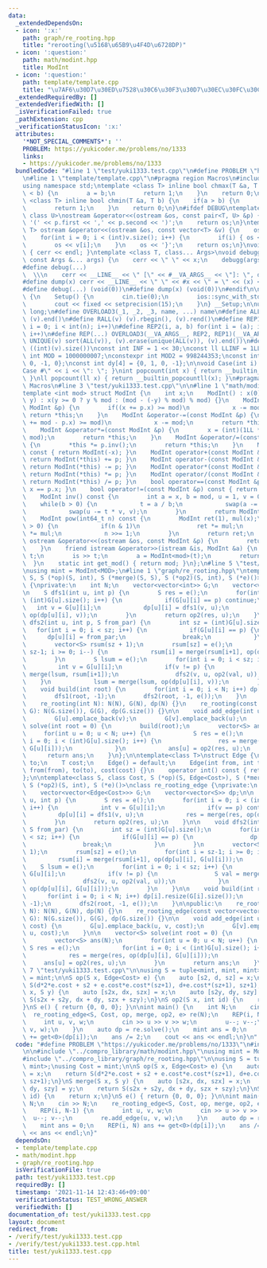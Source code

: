 ```yaml
---
data:
  _extendedDependsOn:
  - icon: ':x:'
    path: graph/re_rooting.hpp
    title: "rerooting(\u5168\u65B9\u4F4D\u6728DP)"
  - icon: ':question:'
    path: math/modint.hpp
    title: ModInt
  - icon: ':question:'
    path: template/template.cpp
    title: "\u7AF6\u30D7\u30ED\u7528\u30C6\u30F3\u30D7\u30EC\u30FC\u30C8"
  _extendedRequiredBy: []
  _extendedVerifiedWith: []
  _isVerificationFailed: true
  _pathExtension: cpp
  _verificationStatusIcon: ':x:'
  attributes:
    '*NOT_SPECIAL_COMMENTS*': ''
    PROBLEM: https://yukicoder.me/problems/no/1333
    links:
    - https://yukicoder.me/problems/no/1333
  bundledCode: "#line 1 \"test/yuki1333.test.cpp\"\n#define PROBLEM \"https://yukicoder.me/problems/no/1333\"\
    \n#line 1 \"template/template.cpp\"\n#pragma region Macros\n#include <bits/stdc++.h>\n\
    using namespace std;\ntemplate <class T> inline bool chmax(T &a, T b) {\n    if(a\
    \ < b) {\n        a = b;\n        return 1;\n    }\n    return 0;\n}\ntemplate\
    \ <class T> inline bool chmin(T &a, T b) {\n    if(a > b) {\n        a = b;\n\
    \        return 1;\n    }\n    return 0;\n}\n#ifdef DEBUG\ntemplate <class T,\
    \ class U>\nostream &operator<<(ostream &os, const pair<T, U> &p) {\n    os <<\
    \ '(' << p.first << ',' << p.second << ')';\n    return os;\n}\ntemplate <class\
    \ T> ostream &operator<<(ostream &os, const vector<T> &v) {\n    os << '{';\n\
    \    for(int i = 0; i < (int)v.size(); i++) {\n        if(i) { os << ','; }\n\
    \        os << v[i];\n    }\n    os << '}';\n    return os;\n}\nvoid debugg()\
    \ { cerr << endl; }\ntemplate <class T, class... Args>\nvoid debugg(const T &x,\
    \ const Args &... args) {\n    cerr << \" \" << x;\n    debugg(args...);\n}\n\
    #define debug(...)                                                           \
    \  \\\n    cerr << __LINE__ << \" [\" << #__VA_ARGS__ << \"]: \", debugg(__VA_ARGS__)\n\
    #define dump(x) cerr << __LINE__ << \" \" << #x << \" = \" << (x) << endl\n#else\n\
    #define debug(...) (void(0))\n#define dump(x) (void(0))\n#endif\n\nstruct Setup\
    \ {\n    Setup() {\n        cin.tie(0);\n        ios::sync_with_stdio(false);\n\
    \        cout << fixed << setprecision(15);\n    }\n} __Setup;\n\nusing ll = long\
    \ long;\n#define OVERLOAD3(_1, _2, _3, name, ...) name\n#define ALL(v) (v).begin(),\
    \ (v).end()\n#define RALL(v) (v).rbegin(), (v).rend()\n#define REP1(i, n) for(int\
    \ i = 0; i < int(n); i++)\n#define REP2(i, a, b) for(int i = (a); i < int(b);\
    \ i++)\n#define REP(...) OVERLOAD3(__VA_ARGS__, REP2, REP1)(__VA_ARGS__)\n#define\
    \ UNIQUE(v) sort(ALL(v)), (v).erase(unique(ALL(v)), (v).end())\n#define SZ(v)\
    \ ((int)(v).size())\nconst int INF = 1 << 30;\nconst ll LLINF = 1LL << 60;\nconstexpr\
    \ int MOD = 1000000007;\nconstexpr int MOD2 = 998244353;\nconst int dx[4] = {1,\
    \ 0, -1, 0};\nconst int dy[4] = {0, 1, 0, -1};\n\nvoid Case(int i) { cout << \"\
    Case #\" << i << \": \"; }\nint popcount(int x) { return __builtin_popcount(x);\
    \ }\nll popcount(ll x) { return __builtin_popcountll(x); }\n#pragma endregion\
    \ Macros\n#line 3 \"test/yuki1333.test.cpp\"\n\n#line 1 \"math/modint.hpp\"\n\
    template <int mod> struct ModInt {\n    int x;\n    ModInt() : x(0) {}\n    ModInt(int64_t\
    \ y) : x(y >= 0 ? y % mod : (mod - (-y) % mod) % mod) {}\n    ModInt &operator+=(const\
    \ ModInt &p) {\n        if((x += p.x) >= mod)\n            x -= mod;\n       \
    \ return *this;\n    }\n    ModInt &operator-=(const ModInt &p) {\n        if((x\
    \ += mod - p.x) >= mod)\n            x -= mod;\n        return *this;\n    }\n\
    \    ModInt &operator*=(const ModInt &p) {\n        x = (int)(1LL * x * p.x %\
    \ mod);\n        return *this;\n    }\n    ModInt &operator/=(const ModInt &p)\
    \ {\n        *this *= p.inv();\n        return *this;\n    }\n    ModInt operator-()\
    \ const { return ModInt(-x); }\n    ModInt operator+(const ModInt &p) const {\
    \ return ModInt(*this) += p; }\n    ModInt operator-(const ModInt &p) const {\
    \ return ModInt(*this) -= p; }\n    ModInt operator*(const ModInt &p) const {\
    \ return ModInt(*this) *= p; }\n    ModInt operator/(const ModInt &p) const {\
    \ return ModInt(*this) /= p; }\n    bool operator==(const ModInt &p) const { return\
    \ x == p.x; }\n    bool operator!=(const ModInt &p) const { return x != p.x; }\n\
    \    ModInt inv() const {\n        int a = x, b = mod, u = 1, v = 0, t;\n    \
    \    while(b > 0) {\n            t = a / b;\n            swap(a -= t * b, b);\n\
    \            swap(u -= t * v, v);\n        }\n        return ModInt(u);\n    }\n\
    \    ModInt pow(int64_t n) const {\n        ModInt ret(1), mul(x);\n        while(n\
    \ > 0) {\n            if(n & 1)\n                ret *= mul;\n            mul\
    \ *= mul;\n            n >>= 1;\n        }\n        return ret;\n    }\n    friend\
    \ ostream &operator<<(ostream &os, const ModInt &p) {\n        return os << p.x;\n\
    \    }\n    friend istream &operator>>(istream &is, ModInt &a) {\n        int64_t\
    \ t;\n        is >> t;\n        a = ModInt<mod>(t);\n        return (is);\n  \
    \  }\n    static int get_mod() { return mod; }\n};\n#line 5 \"test/yuki1333.test.cpp\"\
    \nusing mint = ModInt<MOD>;\n#line 1 \"graph/re_rooting.hpp\"\ntemplate<class\
    \ S, S (*op)(S, int), S (*merge)(S, S), S (*op2)(S, int), S (*e)()>\nclass re_rooting\
    \ {\nprivate:\n    int N;\n    vector<vector<int>> G;\n    vector<vector<S>> dp;\n\
    \n    S dfs1(int u, int p) {\n        S res = e();\n        for(int i = 0; i <\
    \ (int)G[u].size(); i++) {\n            if(G[u][i] == p) continue;\n         \
    \   int v = G[u][i];\n            dp[u][i] = dfs1(v, u);\n            res = merge(res,\
    \ op(dp[u][i], v));\n        }\n        return op2(res, u);\n    }\n\n    void\
    \ dfs2(int u, int p, S from_par) {\n        int sz = (int)G[u].size();\n     \
    \   for(int i = 0; i < sz; i++) {\n            if(G[u][i] == p) {\n          \
    \      dp[u][i] = from_par;\n                break;\n            }\n        }\n\
    \        vector<S> rsum(sz + 1);\n        rsum[sz] = e();\n        for(int i =\
    \ sz-1; i >= 0; i--) {\n            rsum[i] = merge(rsum[i+1], op(dp[u][i], G[u][i]));\n\
    \        }\n        S lsum = e();\n        for(int i = 0; i < sz; i++) {\n   \
    \         int v = G[u][i];\n            if(v != p) {\n                S val =\
    \ merge(lsum, rsum[i+1]);\n                dfs2(v, u, op2(val, u));\n        \
    \    }\n            lsum = merge(lsum, op(dp[u][i], v));\n        }\n    }\n\n\
    \    void build(int root) {\n        for(int i = 0; i < N; i++) dp[i].resize(G[i].size());\n\
    \        dfs1(root, -1);\n        dfs2(root, -1, e());\n    }\n    \npublic:\n\
    \    re_rooting(int N): N(N), G(N), dp(N) {}\n    re_rooting(const vector<vector<int>>&\
    \ G): N(G.size()), G(G), dp(G.size()) {}\n\n    void add_edge(int u, int v) {\n\
    \        G[u].emplace_back(v);\n        G[v].emplace_back(u);\n    }\n\n    vector<S>\
    \ solve(int root = 0) {\n        build(root);\n        vector<S> ans(N);\n   \
    \     for(int u = 0; u < N; u++) {\n            S res = e();\n            for(int\
    \ i = 0; i < (int)G[u].size(); i++) {\n                res = merge(res, op(dp[u][i],\
    \ G[u][i]));\n            }\n            ans[u] = op2(res, u);\n        }\n  \
    \      return ans;\n    }\n};\n\ntemplate<class T>\nstruct Edge {\n    int from,\
    \ to;\n    T cost;\n    Edge() = default;\n    Edge(int from, int to, T cost):\
    \ from(from), to(to), cost(cost) {}\n    operator int() const { return to; }\n\
    };\n\ntemplate<class S, class Cost, S (*op)(S, Edge<Cost>), S (*merge)(S, S),\
    \ S (*op2)(S, int), S (*e)()>\nclass re_rooting_edge {\nprivate:\n    int N;\n\
    \    vector<vector<Edge<Cost>>> G;\n    vector<vector<S>> dp;\n\n    S dfs1(int\
    \ u, int p) {\n        S res = e();\n        for(int i = 0; i < (int)G[u].size();\
    \ i++) {\n            int v = G[u][i];\n            if(v == p) continue;\n   \
    \         dp[u][i] = dfs1(v, u);\n            res = merge(res, op(dp[u][i], G[u][i]));\n\
    \        }\n        return op2(res, u);\n    }\n\n    void dfs2(int u, int p,\
    \ S from_par) {\n        int sz = (int)G[u].size();\n        for(int i = 0; i\
    \ < sz; i++) {\n            if(G[u][i] == p) {\n                dp[u][i] = from_par;\n\
    \                break;\n            }\n        }\n        vector<S> rsum(sz +\
    \ 1);\n        rsum[sz] = e();\n        for(int i = sz-1; i >= 0; i--) {\n   \
    \         rsum[i] = merge(rsum[i+1], op(dp[u][i], G[u][i]));\n        }\n    \
    \    S lsum = e();\n        for(int i = 0; i < sz; i++) {\n            int v =\
    \ G[u][i];\n            if(v != p) {\n                S val = merge(lsum, rsum[i+1]);\n\
    \                dfs2(v, u, op2(val, u));\n            }\n            lsum = merge(lsum,\
    \ op(dp[u][i], G[u][i]));\n        }\n    }\n\n    void build(int root) {\n  \
    \      for(int i = 0; i < N; i++) dp[i].resize(G[i].size());\n        dfs1(root,\
    \ -1);\n        dfs2(root, -1, e());\n    }\n\npublic:\n    re_rooting_edge(int\
    \ N): N(N), G(N), dp(N) {}\n    re_rooting_edge(const vector<vector<Edge<Cost>>>&\
    \ G): N(G.size()), G(G), dp(G.size()) {}\n\n    void add_edge(int u, int v, Cost\
    \ cost) {\n        G[u].emplace_back(u, v, cost);\n        G[v].emplace_back(v,\
    \ u, cost);\n    }\n\n    vector<S> solve(int root = 0) {\n        build(root);\n\
    \        vector<S> ans(N);\n        for(int u = 0; u < N; u++) {\n           \
    \ S res = e();\n            for(int i = 0; i < (int)G[u].size(); i++) {\n    \
    \            res = merge(res, op(dp[u][i], G[u][i]));\n            }\n       \
    \     ans[u] = op2(res, u);\n        }\n        return ans;\n    }\n};\n#line\
    \ 7 \"test/yuki1333.test.cpp\"\n\nusing S = tuple<mint, mint, mint>;\nusing Cost\
    \ = mint;\n\nS op(S x, Edge<Cost> e) {\n    auto [s2, d, sz] = x;\n    return\
    \ S(d*2*e.cost + s2 + e.cost*e.cost*(sz+1), d+e.cost*(sz+1), sz+1);\n}\nS merge(S\
    \ x, S y) {\n    auto [s2x, dx, szx] = x;\n    auto [s2y, dy, szy] = y;\n    return\
    \ S(s2x + s2y, dx + dy, szx + szy);\n}\nS op2(S x, int id) {\n    return x;\n\
    }\nS e() { return {0, 0, 0}; }\n\nint main() {\n    int N;\n    cin >> N;\n  \
    \  re_rooting_edge<S, Cost, op, merge, op2, e> re(N);\n    REP(i, N-1) {\n   \
    \     int u, v, w;\n        cin >> u >> v >> w;\n        u--; v--;\n        re.add_edge(u,\
    \ v, w);\n    }\n    auto dp = re.solve();\n    mint ans = 0;\n    REP(i, N) ans\
    \ += get<0>(dp[i]);\n    ans /= 2;\n    cout << ans << endl;\n}\n"
  code: "#define PROBLEM \"https://yukicoder.me/problems/no/1333\"\n#include \"../compro_library/template/template.cpp\"\
    \n\n#include \"../compro_library/math/modint.hpp\"\nusing mint = ModInt<MOD>;\n\
    #include \"../compro_library/graph/re_rooting.hpp\"\n\nusing S = tuple<mint, mint,\
    \ mint>;\nusing Cost = mint;\n\nS op(S x, Edge<Cost> e) {\n    auto [s2, d, sz]\
    \ = x;\n    return S(d*2*e.cost + s2 + e.cost*e.cost*(sz+1), d+e.cost*(sz+1),\
    \ sz+1);\n}\nS merge(S x, S y) {\n    auto [s2x, dx, szx] = x;\n    auto [s2y,\
    \ dy, szy] = y;\n    return S(s2x + s2y, dx + dy, szx + szy);\n}\nS op2(S x, int\
    \ id) {\n    return x;\n}\nS e() { return {0, 0, 0}; }\n\nint main() {\n    int\
    \ N;\n    cin >> N;\n    re_rooting_edge<S, Cost, op, merge, op2, e> re(N);\n\
    \    REP(i, N-1) {\n        int u, v, w;\n        cin >> u >> v >> w;\n      \
    \  u--; v--;\n        re.add_edge(u, v, w);\n    }\n    auto dp = re.solve();\n\
    \    mint ans = 0;\n    REP(i, N) ans += get<0>(dp[i]);\n    ans /= 2;\n    cout\
    \ << ans << endl;\n}"
  dependsOn:
  - template/template.cpp
  - math/modint.hpp
  - graph/re_rooting.hpp
  isVerificationFile: true
  path: test/yuki1333.test.cpp
  requiredBy: []
  timestamp: '2021-11-14 12:43:46+09:00'
  verificationStatus: TEST_WRONG_ANSWER
  verifiedWith: []
documentation_of: test/yuki1333.test.cpp
layout: document
redirect_from:
- /verify/test/yuki1333.test.cpp
- /verify/test/yuki1333.test.cpp.html
title: test/yuki1333.test.cpp
---
```

